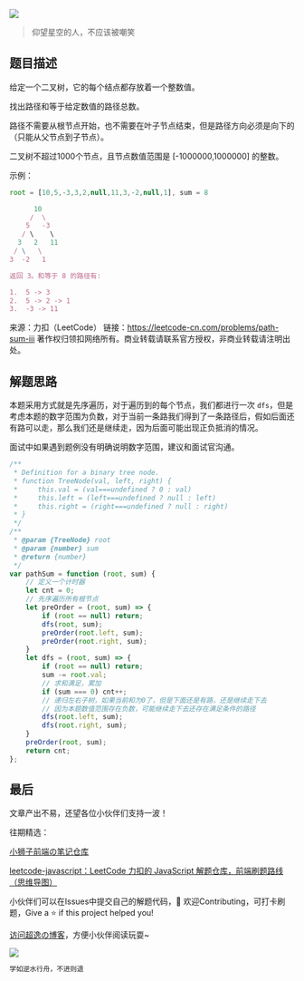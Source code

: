 ![](https://imgconvert.csdnimg.cn/aHR0cHM6Ly9jZG4uanNkZWxpdnIubmV0L2doL2Nob2NvbGF0ZTE5OTkvY2RuL2ltZy8yMDIwMDgyODE0NTUyMS5qcGc?x-oss-process=image/format,png)
>仰望星空的人，不应该被嘲笑

## 题目描述
给定一个二叉树，它的每个结点都存放着一个整数值。

找出路径和等于给定数值的路径总数。

路径不需要从根节点开始，也不需要在叶子节点结束，但是路径方向必须是向下的（只能从父节点到子节点）。

二叉树不超过1000个节点，且节点数值范围是 [-1000000,1000000] 的整数。

示例：

```javascript
root = [10,5,-3,3,2,null,11,3,-2,null,1], sum = 8

      10
     /  \
    5   -3
   / \    \
  3   2   11
 / \   \
3  -2   1

返回 3。和等于 8 的路径有:

1.  5 -> 3
2.  5 -> 2 -> 1
3.  -3 -> 11
```

来源：力扣（LeetCode）
链接：https://leetcode-cn.com/problems/path-sum-iii
著作权归领扣网络所有。商业转载请联系官方授权，非商业转载请注明出处。




## 解题思路

本题采用方式就是先序遍历，对于遍历到的每个节点，我们都进行一次 `dfs`，但是考虑本题的数字范围为负数，对于当前一条路我们得到了一条路径后，假如后面还有路可以走，那么我们还是继续走，因为后面可能出现正负抵消的情况。

面试中如果遇到题例没有明确说明数字范围，建议和面试官沟通。

```javascript
/**
 * Definition for a binary tree node.
 * function TreeNode(val, left, right) {
 *     this.val = (val===undefined ? 0 : val)
 *     this.left = (left===undefined ? null : left)
 *     this.right = (right===undefined ? null : right)
 * }
 */
/**
 * @param {TreeNode} root
 * @param {number} sum
 * @return {number}
 */
var pathSum = function (root, sum) {
    // 定义一个计时器
    let cnt = 0;
    // 先序遍历所有根节点
    let preOrder = (root, sum) => {
        if (root == null) return;
        dfs(root, sum);
        preOrder(root.left, sum);
        preOrder(root.right, sum);
    }
    let dfs = (root, sum) => {
        if (root == null) return;
        sum -= root.val;
        // 求和满足，累加
        if (sum === 0) cnt++;
        // 递归左右子树，如果当前和为0了，但是下面还是有路，还是继续走下去
        // 因为本题数值范围存在负数，可能继续走下去还存在满足条件的路径
        dfs(root.left, sum);
        dfs(root.right, sum);
    }
    preOrder(root, sum);
    return cnt;
};
```


## 最后
文章产出不易，还望各位小伙伴们支持一波！

往期精选：

<a href="https://github.com/Chocolate1999/Front-end-learning-to-organize-notes">小狮子前端の笔记仓库</a>

<a href="https://github.com/Chocolate1999/leetcode-javascript">leetcode-javascript：LeetCode 力扣的 JavaScript 解题仓库，前端刷题路线（思维导图）</a>

小伙伴们可以在Issues中提交自己的解题代码，🤝 欢迎Contributing，可打卡刷题，Give a ⭐️ if this project helped you!


<a href="https://yangchaoyi.vip/">访问超逸の博客</a>，方便小伙伴阅读玩耍~

![](https://img-blog.csdnimg.cn/2020090211491121.png#pic_center)

```javascript
学如逆水行舟，不进则退
```


